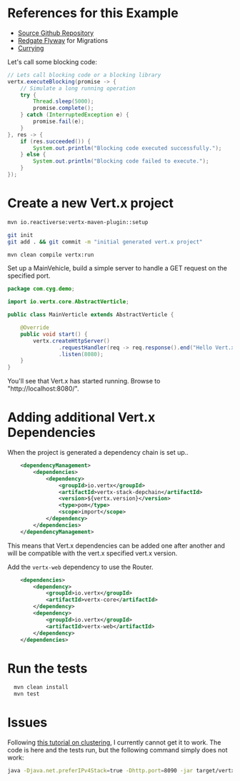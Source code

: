 # References for this Example

- [Source Github Repository](https://github.com/InfoSec812/intro-to-vertx/tree/Vertx_execute_blocking_code)
- [Redgate Flyway](https://www.red-gate.com/products/flyway/community/) for Migrations
- [Currying](https://en.wikipedia.org/wiki/Currying)


Let's call some blocking code:

```java
// Lets call blocking code or a blocking library
vertx.executeBlocking(promise -> {
    // Simulate a long running operation
    try {
        Thread.sleep(5000);
        promise.complete();
    } catch (InterruptedException e) {
        promise.fail(e);
    }
}, res -> {
    if (res.succeeded()) {
        System.out.println("Blocking code executed successfully.");
    } else {
        System.out.println("Blocking code failed to execute.");
    }
});
```

# Create a new Vert.x project

```bash
mvn io.reactiverse:vertx-maven-plugin::setup

git init
git add . && git commit -m "initial generated vert.x project"

mvn clean compile vertx:run
```
Set up a MainVehicle, build a simple server to handle a GET request on the specified port.

```java
package com.cyg.demo;

import io.vertx.core.AbstractVerticle;

public class MainVerticle extends AbstractVerticle {

    @Override
    public void start() {
        vertx.createHttpServer()
                .requestHandler(req -> req.response().end("Hello Vert.x World!"))
                .listen(8080);
    }
}
```


You'll see that Vert.x has started running. Browse to "http://localhost:8080/".

# Adding additional Vert.x Dependencies

When the project is generated a dependency chain is set up..

```xml
    <dependencyManagement>
        <dependencies>
            <dependency>
                <groupId>io.vertx</groupId>
                <artifactId>vertx-stack-depchain</artifactId>
                <version>${vertx.version}</version>
                <type>pom</type>
                <scope>import</scope>
            </dependency>
        </dependencies>
    </dependencyManagement>
```

This means that Vert.x dependencies can be added one after another and will be compatible with the vert.x specified vert.x version.

Add the `vertx-web` dependency to use the Router.

```xml
    <dependencies>
        <dependency>
            <groupId>io.vertx</groupId>
            <artifactId>vertx-core</artifactId>
        </dependency>
        <dependency>
            <groupId>io.vertx</groupId>
            <artifactId>vertx-web</artifactId>
        </dependency>
    </dependencies>
```

# Run the tests

```bash
  mvn clean install
  mvn test
```

# Issues

Following [this tutorial on clustering](https://www.youtube.com/watch?v=R3Iofu5byPk&list=PLkeCJDaCC2ZsnySdg04Aq9D9FpAZY6K5D&index=5), I currently cannot get it to work. The code is here and the tests run, but the following command simply does not work:

```bash
java -Djava.net.preferIPv4Stack=true -Dhttp.port=8090 -jar target/vertx-demo-1.0-SNAPSHOT.jar -cluster
```
